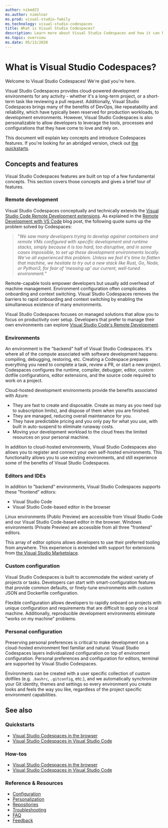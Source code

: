 ```yaml
---
author: nikmd23
ms.author: nimolnar
ms.prod: visual-studio-family
ms.technology: visual-studio-codespaces
title: What is Visual Studio Codespaces?
description: Learn more about Visual Studio Codespaces and how it can help extend your development environment to the cloud.
ms.topic: overview
ms.date: 05/13/2020
---
```


# What is Visual Studio Codespaces?

Welcome to Visual Studio Codespaces! We're glad you're here.

Visual Studio Codespaces provides cloud-powered development environments for any activity - whether it's a long-term project, or a short-term task like reviewing a pull request. Additionally, Visual Studio Codespaces brings many of the benefits of DevOps, like repeatability and reliability, which have typically been reserved for production workloads, to development environments. However, Visual Studio Codespaces is also personalizable to allow developers to leverage the tools, processes and configurations that they have come to love and rely on.

This document will explain key concepts and introduce Codespaces features. If you're looking for an abridged version, check out [the quickstarts](../quickstarts/browser.md).

## Concepts and features

Visual Studio Codespaces features are built on top of a few fundamental concepts. This section covers those concepts and gives a brief tour of features.

### Remote development

Visual Studio Codespaces conceptually and technically extends the [Visual Studio Code Remote Development extensions](https://marketplace.visualstudio.com/items?itemName=ms-vscode-remote.vscode-remote-extensionpack). As explained in the [Remote Development with VS Code](https://code.visualstudio.com/blogs/2019/05/02/remote-development) blog post, the following quote sums up the problem solved by Codespaces:

>"_We saw many developers trying to develop against containers and remote VMs configured with specific development and runtime stacks, simply because it is too hard, too disruptive, and in some cases impossible, to set up these development environments locally. We've all experienced this problem. Unless we feel it's time to flatten that machine, we hesitate to try out a new stack like Rust, Go, Node, or Python3, for fear of 'messing up' our current, well-tuned environment._"

Remote-capable tools empower developers but usually add overhead of machine management. Environment configuration often complicates onboarding and context switching. Visual Studio Codespaces removes the barriers to rapid onboarding and context switching by enabling the simultaneous existence of many environments.

Visual Studio Codespaces focuses on managed solutions that allow you to focus on productivity over setup. Developers that prefer to manage their own environments can explore [Visual Studio Code's Remote Development](https://code.visualstudio.com/docs/remote/remote-overview).

### Environments

An environment is the "backend" half of Visual Studio Codespaces. It's where all of the compute associated with software development happens: compiling, debugging, restoring, etc. Creating a Codespace prepares everything you need to complete a task, review a PR, or start a new project. Codespaces configures the runtime, compiler, debugger, editor, custom dotfile configurations, editor extensions, and the source code required to work on a project.

Cloud-hosted development environments provide the benefits associated with Azure:

- They are fast to create and disposable. Create as many as you need (up to subscription limits), and dispose of them when you are finished.
- They are managed, reducing overall maintenance for you.
- They have predictable pricing and you only pay for what you use, with built in auto-suspend to eliminate runaway costs.
- Moving your development workload to the cloud frees the limited resources on your personal machine.

In addition to cloud-hosted environments, Visual Studio Codespaces also allows you to register and connect your own self-hosted environments. This functionality allows you to use existing environments, and still experience some of the benefits of Visual Studio Codespaces.

### Editors and IDEs

In addition to "backend" environments, Visual Studio Codespaces supports these "frontend" editors:

- Visual Studio Code
- Visual Studio Code-based editor in the browser

Linux environments (Public Preview) are accessible from Visual Studio Code and our Visual Studio Code-based editor in the browser. Windows environments (Private Preview) are accessible from all three "frontend" editors.

This array of editor options allows developers to use their preferred tooling from anywhere. This experience is extended with support for extensions from [the Visual Studio Marketplace](https://marketplace.visualstudio.com/).

### Custom configuration

Visual Studio Codespaces is built to accommodate the widest variety of projects or tasks. Developers can start with smart-configuration features that provide common defaults, or finely-tune environments with custom JSON and Dockerfile configuration.

Flexible configuration allows developers to rapidly onboard on projects with unique configuration and requirements that are difficult to apply on a local machine. Additionally, reproducible development environments eliminate "works on my machine" problems.

### Personal configuration

Preserving personal preferences is critical to make development on a cloud-hosted environment feel familiar and natural. Visual Studio Codespaces layers individualized configuration on top of environment configuration. Personal preferences and configuration for editors, terminal are supported by Visual Studio Codespaces.

Environments can be created with a user specific collection of custom dotfiles (e.g. `.bashrc`, `.gitconfig`, etc.), and we automatically synchronize your Git identity, themes and settings so every environment you create looks and feels the way you like, regardless of the project specific environment capabilities.

## See also

### Quickstarts

- [Visual Studio Codespaces in the browser](../quickstarts/browser.md)
- [Visual Studio Codespaces in Visual Studio Code](../quickstarts/vscode.md)

### How-tos

- [Visual Studio Codespaces in the browser](../how-to/browser.md)
- [Visual Studio Codespaces in Visual Studio Code](../how-to/vscode.md)

### Reference & Resources

- [Configuration](../reference/configuring.md)
- [Personalization](../reference/personalizing.md)
- [Repositories](../reference/repository.md)
- [Troubleshooting](../resources/troubleshooting.md)
- [FAQ](../resources/faq.md)
- [Feedback](../resources/feedback.md)
